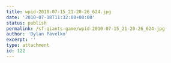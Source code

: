 ```yaml
---
title: wpid-2010-07-15_21-20-26_624.jpg
date: '2010-07-18T11:32:00+00:00'
status: publish
permalink: /sf-giants-game/wpid-2010-07-15_21-20-26_624-jpg
author: 'Dylan Pavelko'
excerpt: ''
type: attachment
id: 122
---
```

<!DOCTYPE html PUBLIC "-//W3C//DTD HTML 4.0 Transitional//EN" "http://www.w3.org/TR/REC-html40/loose.dtd">
<?xml encoding="UTF-8">
